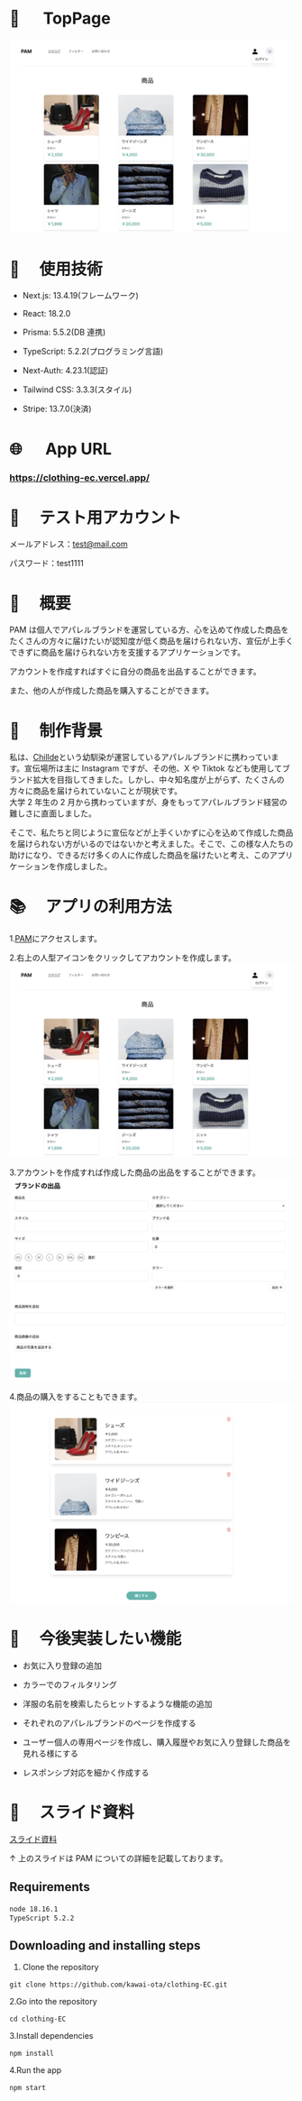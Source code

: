 # 🌅 　 TopPage

<a href = 'https://clothing-ec.vercel.app/'>![PAMアプリのスクリーンショット](./ecommerce/public/method_main.png)</a>

# 🔧 　使用技術

- Next.js: 13.4.19(フレームワーク)

- React: 18.2.0

- Prisma: 5.5.2(DB 連携)

- TypeScript: 5.2.2(プログラミング言語)

- Next-Auth: 4.23.1(認証)

- Tailwind CSS: 3.3.3(スタイル)

- Stripe: 13.7.0(決済)

# 🌐 　 App URL

### **https://clothing-ec.vercel.app/**

# 👭 　テスト用アカウント

メールアドレス：test@mail.com

パスワード：test1111

# 🌊 　概要

PAM は個人でアパレルブランドを運営している方、心を込めて作成した商品をたくさんの方々に届けたいが認知度が低く商品を届けられない方、宣伝が上手くできずに商品を届けられない方を支援するアプリケーションです。

アカウントを作成すればすぐに自分の商品を出品することができます。

また、他の人が作成した商品を購入することができます。

# 🐶 　制作背景

私は、<a href="https://chillde.com/">Chillde</a>という幼馴染が運営しているアパレルブランドに携わっています。宣伝場所は主に Instagram ですが、その他、X や Tiktok なども使用してブランド拡大を目指してきました。しかし、中々知名度が上がらず、たくさんの方々に商品を届けられていないことが現状です。<br/>
大学 2 年生の 2 月から携わっていますが、身をもってアパレルブランド経営の難しさに直面しました。

そこで、私たちと同じように宣伝などが上手くいかずに心を込めて作成した商品を届けられない方がいるのではないかと考えました。そこで、この様な人たちの助けになり、できるだけ多くの人に作成した商品を届けたいと考え、このアプリケーションを作成しました。

# 📚 　アプリの利用方法

1.<a href="https://clothing-ec.vercel.app/">PAM</a>にアクセスします。

2.右上の人型アイコンをクリックしてアカウントを作成します。
![PAMアプリのスクリーンショット](./ecommerce/public/method_main.png)

3.アカウントを作成すれば作成した商品の出品をすることができます。
![PAMアプリのスクリーンショット](./ecommerce/public/method_product.png)

4.商品の購入をすることもできます。
![PAMアプリのスクリーンショット](./ecommerce/public/method_buy.png)

# 🔨 　今後実装したい機能

- お気に入り登録の追加

- カラーでのフィルタリング

- 洋服の名前を検索したらヒットするような機能の追加

- それぞれのアパレルブランドのページを作成する

- ユーザー個人の専用ページを作成し、購入履歴やお気に入り登録した商品を見れる様にする

- レスポンシブ対応を細かく作成する

# 📝 　スライド資料

<a href="https://docs.google.com/presentation/d/13DuybtLy9CJ3OvjskLzq8xLhCuuxpw_7-YHbmfiaUPI/edit?usp=sharing">スライド資料</a>

↑
上のスライドは PAM についての詳細を記載しております。

## Requirements

```
node 18.16.1
TypeScript 5.2.2
```

## Downloading and installing steps

1. Clone the repository

```
git clone https://github.com/kawai-ota/clothing-EC.git
```

2.Go into the repository

```
cd clothing-EC
```

3.Install dependencies

```
npm install
```

4.Run the app

```
npm start
```
